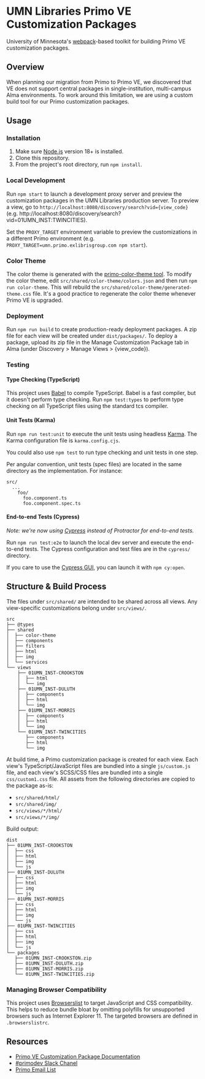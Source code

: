# UMN Libraries Primo VE Customization Packages

University of Minnesota's [webpack](https://webpack.js.org/)-based toolkit for building Primo VE customization packages.

## Overview

When planning our migration from Primo to Primo VE, we discovered that VE does not support central packages in single-institution, multi-campus Alma environments. To work around this limitation, we are using a custom build tool for our Primo customization packages.

## Usage

### Installation

1. Make sure [Node.js](https://nodejs.org) version 18+ is installed.
2. Clone this repository.
3. From the project's root directory, run `npm install`.

### Local Development

Run `npm start` to launch a development proxy server and preview the customization packages in the UMN Libraries production server. To preview a view, go to `http://localhost:8080/discovery/search?vid={view_code}` (e.g. http://localhost:8080/discovery/search?vid=01UMN_INST:TWINCITIES).

Set the `PROXY_TARGET` environment variable to preview the customizations in a different Primo environment (e.g. `PROXY_TARGET=umn.primo.exlibrisgroup.com npm start`).

### Color Theme

The color theme is generated with the [primo-color-theme tool](https://github.com/UMNLibraries/primo-color-theme). To modify the color theme, edit `src/shared/color-theme/colors.json` and then run `npm run color-theme`. This will rebuild the `src/shared/color-theme/generated-theme.css` file. It's a good practice to regenerate the color theme whenever Primo VE is upgraded.

### Deployment

Run `npm run build` to create production-ready deployment packages. A zip file for each view will be created under `dist/packages/`. To deploy a package, upload its zip file in the Manage Customization Package tab in Alma (under Discovery > Manage Views > {view_code}).

### Testing

#### Type Checking (TypeScript)

This project uses [Babel](https://babeljs.io/) to compile TypeScript. Babel is a fast compiler, but it doesn't perform type checking. Run `npm test:types` to perform type checking on all TypeScript files using the standard tcs compiler.

#### Unit Tests (Karma)

Run `npm run test:unit` to execute the unit tests using headless [Karma](https://karma-runner.github.io/latest/index.html). The Karma configuration file is `karma.config.cjs`.

You could also use `npm test` to run type checking and unit tests in one step.

Per angular convention, unit tests (spec files) are located in the same directory as the implementation. For instance:

```
src/
  ...
    foo/
      foo.component.ts
      foo.component.spec.ts
```

#### End-to-end Tests (Cypress)

_Note: we're now using [Cypress](https://www.cypress.io/) instead of Protractor for end-to-end tests._

Run `npm run test:e2e` to launch the local dev server and execute the end-to-end tests. The Cypress configuration and test files are in the `cypress/` directory.

If you care to use the [Cypress GUI](https://docs.cypress.io/guides/core-concepts/cypress-app#What-you-ll-learn), you can launch it with `npm cy:open`.

## Structure & Build Process

The files under `src/shared/` are intended to be shared across all views. Any view-specific customizations belong under `src/views/`.

```
src
├── @types
├── shared
│  ├── color-theme
│  ├── components
│  ├── filters
│  ├── html
│  ├── img
│  └── services
└── views
    ├── 01UMN_INST-CROOKSTON
    │  ├── html
    │  └── img
    ├── 01UMN_INST-DULUTH
    │  ├── components
    │  ├── html
    │  └── img
    ├── 01UMN_INST-MORRIS
    │  ├── components
    │  ├── html
    │  └── img
    └── 01UMN_INST-TWINCITIES
       ├── components
       ├── html
       └── img
```

At build time, a Primo customization package is created for each view. Each view's TypeScript/JavaScript files are bundled into a single `js/custom.js` file, and each view's SCSS/CSS files are bundled into a single `css/custom1.css` file. All assets from the following directories are copied to the package as-is:

- `src/shared/html/`
- `src/shared/img/`
- `src/views/*/html/`
- `src/views/*/img/`

Build output:

```
dist
├── 01UMN_INST-CROOKSTON
│  ├── css
│  ├── html
│  ├── img
│  └── js
├── 01UMN_INST-DULUTH
│  ├── css
│  ├── html
│  ├── img
│  └── js
├── 01UMN_INST-MORRIS
│  ├── css
│  ├── html
│  ├── img
│  └── js
├── 01UMN_INST-TWINCITIES
│  ├── css
│  ├── html
│  ├── img
│  └── js
└── packages
   ├── 01UMN_INST-CROOKSTON.zip
   ├── 01UMN_INST-DULUTH.zip
   ├── 01UMN_INST-MORRIS.zip
   └── 01UMN_INST-TWINCITIES.zip
```

### Managing Browser Compatibility

This project uses [Browserslist](https://browsersl.ist/) to target JavaScript and CSS compatibility. This helps to reduce bundle bloat by omitting polyfills for unsupported browsers such as Internet Explorer 11. The targeted browsers are defined in `.browserslistrc`.

## Resources

- [Primo VE Customization Package Documentation](<https://knowledge.exlibrisgroup.com/Primo/Product_Documentation/020Primo_VE/Primo_VE_(English)/030Primo_VE_User_Interface/010Primo_VE_Customization_-_Best_Practices>)
- [#primodev Slack Chanel](https://igelu-eluna-siwg.slack.com/messages/primodev)
- [Primo Email List](https://el-una.org/about/mailing-lists/primo-email-list/)
